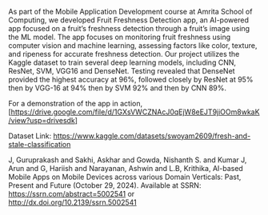 As part of the Mobile Application Development course at Amrita School of Computing, we developed Fruit Freshness Detection app, an AI-powered app focused on a fruit’s freshness detection through a fruit’s image using the ML model. The app focuses on monitoring fruit freshness using computer vision and machine learning, assessing factors like color, texture, and ripeness for accurate freshness detection.
Our project utilizes the Kaggle  dataset to train several deep learning models, including CNN, ResNet, SVM, VGG16 and DenseNet. Testing revealed that DenseNet provided the highest accuracy at 96%, followed closely by ResNet at 95% then by VGG-16 at 94% then by SVM 92% and then by CNN 89%. 


For a demonstration of the app in action, [https://drive.google.com/file/d/1GXsVWCZNAcJ0qEjW8eEJT9jiOOm8wkaK/view?usp=drivesdk]


Dataset Link: https://www.kaggle.com/datasets/swoyam2609/fresh-and-stale-classification

J, Guruprakash and Sakhi, Askhar and Gowda, Nishanth S. and Kumar J, Arun and G, Hariish and Narayanan, Ashwin and L.B, Krithika, AI-based Mobile Apps on Mobile Devices across various Domain Verticals: Past, Present and Future (October 29, 2024). Available at SSRN: https://ssrn.com/abstract=5002541 or http://dx.doi.org/10.2139/ssrn.5002541
